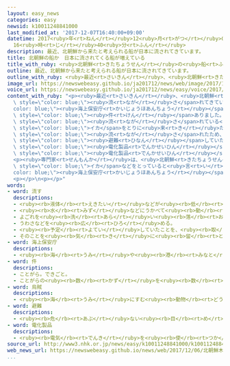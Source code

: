 ```yaml
---
layout: easy_news
categories: easy
newsid: k10011248841000
last_modified_at: '2017-12-07T16:40:00+09:00'
datetime: 2017<ruby>年<rt>ねん</rt></ruby>12<ruby>月<rt>がつ</rt></ruby>07<ruby>日<rt>にち</rt></ruby>
  16<ruby>時<rt>じ</rt></ruby>40<ruby>分<rt>ふん</rt></ruby>
description: 最近、北朝鮮から来たと考えられる船が日本に流されてきています。
title: 北朝鮮の船か　日本に流されてくる船が増えている
title_with_ruby: <ruby>北朝鮮<rt>きたちょうせん</rt></ruby>の<ruby>船<rt>ふね</rt></ruby>か　<ruby>日本<rt>にっぽん</rt></ruby>に<ruby>流<rt>なが</rt></ruby>されてくる<ruby>船<rt>ふね</rt></ruby>が<ruby>増<rt>ふ</rt></ruby>えている
outline: 最近、北朝鮮から来たと考えられる船が日本に流されてきています。
outline_with_ruby: <ruby>最近<rt>さいきん</rt></ruby>、<ruby>北朝鮮<rt>きたちょうせん</rt></ruby>から<ruby>来<rt>き</rt></ruby>たと<ruby>考<rt>かんが</rt></ruby>えられる<ruby>船<rt>ふね</rt></ruby>が<ruby>日本<rt>にっぽん</rt></ruby>に<ruby>流<rt>なが</rt></ruby>されてきています。
image_url: https://newswebeasy.github.io/ja201712/news/web/image/2017/12/06/K10011248841_1712061852_1712062003_01_02.jpg
voice_url: https://newswebeasy.github.io/ja201712/news/easy/voice/2017/12/07/k10011248841000.mp3
content_with_ruby: "<p><ruby>最近<rt>さいきん</rt></ruby>、<ruby>北朝鮮<rt>きたちょうせん</rt></ruby>から<ruby>来<rt>き</rt></ruby>たと<ruby>考<rt>かんが</rt></ruby>えられる<ruby>船<rt>ふね</rt></ruby>が<ruby>日本<rt>にっぽん</rt></ruby>に<span\
  \ style=\"color: blue;\"><ruby>流<rt>なが</rt></ruby>さ</span>れてきています。<span style=\"\
  color: blue;\"><ruby>海上保安庁<rt>かいじょうほあんちょう</rt></ruby></span>によると、１１<ruby>月<rt>がつ</rt></ruby>は２８<span\
  \ style=\"color: blue;\"><ruby>件<rt>けん</rt></ruby></span>ありました。</p>\n<p>１１<ruby>月<rt>がつ</rt></ruby>２９<ruby>日<rt>にち</rt></ruby>、<ruby>北海道<rt>ほっかいどう</rt></ruby><ruby>松前町<rt>まつまえちょう</rt></ruby>の<ruby>海<rt>うみ</rt></ruby>で<span\
  \ style=\"color: blue;\"><ruby>流<rt>なが</rt></ruby>さ</span>れている<ruby>北朝鮮<rt>きたちょうせん</rt></ruby>の<ruby>船<rt>ふね</rt></ruby>が<ruby>見<rt>み</rt></ruby>つかりました。<ruby>船<rt>ふね</rt></ruby>に<ruby>乗<rt>の</rt></ruby>っていた<ruby>人<rt>ひと</rt></ruby>は、<span\
  \ style=\"color: blue;\">イカ</span>をとりに<ruby>来<rt>き</rt></ruby>たが<ruby>船<rt>ふね</rt></ruby>が<ruby>壊<rt>こわ</rt></ruby>れて<span\
  \ style=\"color: blue;\"><ruby>流<rt>なが</rt></ruby>さ</span>れたため、<ruby>誰<rt>だれ</rt></ruby>も<ruby>住<rt>す</rt></ruby>んでいない<ruby>島<rt>しま</rt></ruby>に<span\
  \ style=\"color: blue;\"><ruby>避難<rt>ひなん</rt></ruby></span>していたと<ruby>話<rt>はな</rt></ruby>しました。<ruby>船<rt>ふね</rt></ruby>の<ruby>中<rt>なか</rt></ruby>には<ruby>日本<rt>にっぽん</rt></ruby>の<span\
  \ style=\"color: blue;\"><ruby>電化製品<rt>でんかせいひん</rt></ruby></span>がありました。</p>\n<p><ruby>警察<rt>けいさつ</rt></ruby>などが<ruby>島<rt>しま</rt></ruby>を<ruby>調<rt>しら</rt></ruby>べると、<ruby>建物<rt>たてもの</rt></ruby>の<ruby>鍵<rt>かぎ</rt></ruby>が<ruby>壊<rt>こわ</rt></ruby>されていて<span\
  \ style=\"color: blue;\"><ruby>電化製品<rt>でんかせいひん</rt></ruby></span>など<ruby>全部<rt>ぜんぶ</rt></ruby>で５０<ruby>以上<rt>いじょう</rt></ruby>の<ruby>物<rt>もの</rt></ruby>がなくなっていました。<ruby>警察<rt>けいさつ</rt></ruby>は、<ruby>船<rt>ふね</rt></ruby>に<ruby>乗<rt>の</rt></ruby>っていた<ruby>人<rt>ひと</rt></ruby>が<ruby>盗<rt>ぬす</rt></ruby>んだと<ruby>考<rt>かんが</rt></ruby>えて<ruby>調<rt>しら</rt></ruby>べています。</p>\n\
  <p><ruby>専門家<rt>せんもんか</rt></ruby>は、<ruby>北朝鮮<rt>きたちょうせん</rt></ruby>の<ruby>船<rt>ふね</rt></ruby>は<ruby>日本<rt>にっぽん</rt></ruby>の<ruby>海<rt>うみ</rt></ruby>に<ruby>入<rt>はい</rt></ruby>って<span\
  \ style=\"color: blue;\">イカ</span>などをとっていると<ruby>言<rt>い</rt></ruby>っています。<span style=\"\
  color: blue;\"><ruby>海上保安庁<rt>かいじょうほあんちょう</rt></ruby></span>は、<ruby>北朝鮮<rt>きたちょうせん</rt></ruby>の<ruby>船<rt>ふね</rt></ruby>に<ruby>日本<rt>にっぽん</rt></ruby>の<ruby>海<rt>うみ</rt></ruby>から<ruby>出<rt>で</rt></ruby>るように<ruby>強<rt>つよ</rt></ruby>く<ruby>言<rt>い</rt></ruby>っています。</p>\n\
  <p></p>\n<p></p>"
words:
- word: 流す
  descriptions:
  - <ruby><rb>液体</rb><rt>えきたい</rt></ruby>などが<ruby><rb>低</rb><rt>ひく</rt></ruby>いほうへ<ruby><rb>動</rb><rt>うご</rt></ruby>くようにする。
  - <ruby><rb>水</rb><rt>みず</rt></ruby>などにうかべて<ruby><rb>動</rb><rt>うご</rt></ruby>かす。
  - よごれを<ruby><rb>洗</rb><rt>あら</rt></ruby>い<ruby><rb>落</rb><rt>お</rt></ruby>とす。
  - うわさなどを<ruby><rb>広</rb><rt>ひろ</rt></ruby>める。
  - <ruby><rb>予定</rb><rt>よてい</rt></ruby>していたことを、<ruby><rb>取</rb><rt>と</rt></ruby>りやめる。
  - そのことを<ruby><rb>気</rb><rt>き</rt></ruby>に<ruby><rb>留</rb><rt>と</rt></ruby>めない。
- word: 海上保安庁
  descriptions:
  - <ruby><rb>海</rb><rt>うみ</rt></ruby>や<ruby><rb>港</rb><rt>みなと</rt></ruby>で、<ruby><rb>船</rb><rt>ふね</rt></ruby>の<ruby><rb>安全</rb><rt>あんぜん</rt></ruby>を<ruby><rb>守</rb><rt>まも</rt></ruby>ったり、<ruby><rb>法</rb><rt>ほう</rt></ruby>に<ruby><rb>違反</rb><rt>いはん</rt></ruby>することを<ruby><rb>防</rb><rt>ふせ</rt></ruby>いだりする<ruby><rb>国</rb><rt>くに</rt></ruby>の<ruby><rb>役所</rb><rt>やくしょ</rt></ruby>。
- word: 件
  descriptions:
  - ことがら。できごと。
  - ことがらの<ruby><rb>数</rb><rt>かず</rt></ruby>を<ruby><rb>数</rb><rt>かぞ</rt></ruby>えることば。
- word: 烏賊
  descriptions:
  - <ruby><rb>海</rb><rt>うみ</rt></ruby>にすむ<ruby><rb>動物</rb><rt>どうぶつ</rt></ruby>。スルメイカ・ヤリイカ・ホタルイカなど。<ruby><rb>胴</rb><rt>どう</rt></ruby>は<ruby><rb>細長</rb><rt>ほそなが</rt></ruby>いふくろの<ruby><rb>形</rb><rt>かたち</rt></ruby>で、一〇<ruby><rb>本</rb><rt>ぽん</rt></ruby>の<ruby><rb>足</rb><rt>あし</rt></ruby>が<ruby><rb>頭</rb><rt>あたま</rt></ruby>の<ruby><rb>部分</rb><rt>ぶぶん</rt></ruby>から<ruby><rb>出</rb><rt>で</rt></ruby>ている。<ruby><rb>敵</rb><rt>てき</rt></ruby>にあうと、すみをはいてにげる。
- word: 避難
  descriptions:
  - <ruby><rb>危</rb><rt>あぶ</rt></ruby>ない<ruby><rb>目</rb><rt>め</rt></ruby>にあわないように、にげること。
- word: 電化製品
  descriptions:
  - <ruby><rb>電気</rb><rt>でんき</rt></ruby>を<ruby><rb>使</rb><rt>つか</rt></ruby>って、はたらかせる<ruby><rb>機械</rb><rt>きかい</rt></ruby>。<ruby><rb>電気冷蔵庫</rb><rt>でんきれいぞうこ</rt></ruby>・<ruby><rb>電気洗濯機</rb><rt>でんきせんたくき</rt></ruby>など。
source_url: http://www3.nhk.or.jp/news/easy/k10011248841000/k10011248841000.html
web_news_url: https://newswebeasy.github.io/news/web/2017/12/06/北朝鮮木造船-無人島から50点以上持ち出しか
...
```


